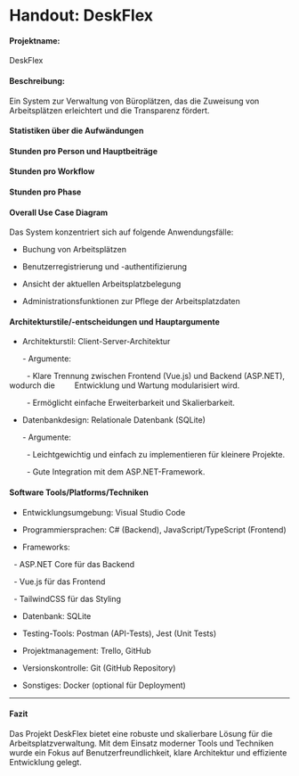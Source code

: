 # Handout: DeskFlex

#### Projektname:

DeskFlex

#### Beschreibung:

Ein System zur Verwaltung von Büroplätzen, das die Zuweisung von Arbeitsplätzen erleichtert und die Transparenz fördert.

#### Statistiken über die Aufwändungen

#### Stunden pro Person und Hauptbeiträge

#### Stunden pro Workflow

#### Stunden pro Phase

#### Overall Use Case Diagram

Das System konzentriert sich auf folgende Anwendungsfälle:

- Buchung von Arbeitsplätzen

- Benutzerregistrierung und -authentifizierung

- Ansicht der aktuellen Arbeitsplatzbelegung

- Administrationsfunktionen zur Pflege der Arbeitsplatzdaten

#### Architekturstile/-entscheidungen und Hauptargumente

- Architekturstil: Client-Server-Architektur

      - Argumente:

        - Klare Trennung zwischen Frontend (Vue.js) und Backend (ASP.NET), wodurch die         Entwicklung und Wartung modularisiert wird.

        - Ermöglicht einfache Erweiterbarkeit und Skalierbarkeit.

- Datenbankdesign: Relationale Datenbank (SQLite)

      - Argumente:

        - Leichtgewichtig und einfach zu implementieren für kleinere Projekte.

        - Gute Integration mit dem ASP.NET-Framework.

#### Software Tools/Platforms/Techniken

- Entwicklungsumgebung: Visual Studio Code

- Programmiersprachen: C# (Backend), JavaScript/TypeScript (Frontend)

- Frameworks:

  - ASP.NET Core für das Backend

  - Vue.js für das Frontend

  - TailwindCSS für das Styling

- Datenbank: SQLite

- Testing-Tools: Postman (API-Tests), Jest (Unit Tests)

- Projektmanagement: Trello, GitHub

- Versionskontrolle: Git (GitHub Repository)

- Sonstiges: Docker (optional für Deployment)

---

#### Fazit

Das Projekt DeskFlex bietet eine robuste und skalierbare Lösung für die Arbeitsplatzverwaltung. Mit dem Einsatz moderner Tools und Techniken wurde ein Fokus auf Benutzerfreundlichkeit, klare Architektur und effiziente Entwicklung gelegt.
